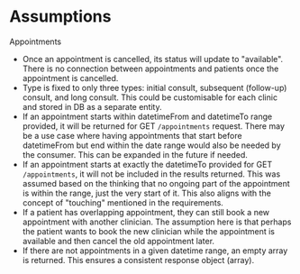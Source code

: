 # Assumptions

Appointments
* Once an appointment is cancelled, its status will update to "available". There is no connection between appointments and patients once the appointment is cancelled.
* Type is fixed to only three types: initial consult, subsequent (follow-up) consult, and long consult. This could be customisable for each clinic and stored in DB as a separate entity.
* If an appointment starts within datetimeFrom and datetimeTo range provided, it will be returned for GET `/appointments` request. There may be a use case where having appointments that start before datetimeFrom but end within the date range would also be needed by the consumer. This can be expanded in the future if needed.
* If an appointment starts at exactly the datetimeTo provided for GET `/appointments`, it will not be included in the results returned. This was assumed based on the thinking that no ongoing part of the appointment is within the range, just the very start of it. This also aligns with the concept of "touching" mentioned in the requirements.
* If a patient has overlapping appointment, they can still book a new appointment with another clinician. The assumption here is that perhaps the patient wants to book the new clinician while the appointment is available and then cancel the old appointment later.
* If there are not appointments in a given datetime range, an empty array is returned. This ensures a consistent response object (array).